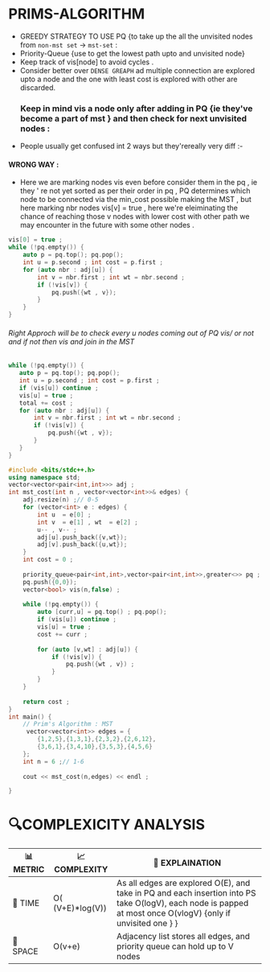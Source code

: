 # PRIMS-ALGORITHM 

- GREEDY STRATEGY TO USE PQ {to take up the all the unvisited nodes from `non-mst set` -> `mst-set` :
- Priority-Queue {use to get the lowest path upto and unvisited node}
- Keep track of vis[node] to avoid cycles .
- Consider better over `DENSE GREAPH` ad multiple connection are explored upto a node and the one with least cost is explored with other are discarded.
  ### Keep in mind vis a node only after adding in PQ {ie they've become a part of mst } and then check for next unvisited nodes :
- People usually get confused int 2 ways but they'rereally very diff :-


#### WRONG WAY :
- Here we are marking nodes vis even before consider them in the pq , ie they ' re not yet sorted as per their order in pq , PQ determines which node to be connected via the min_cost possible making the MST , but here marking nbr nodes vis[v] = true , here we're eleiminating the chance of reaching those v nodes with lower cost with other path we may encounter in the future with some other nodes .
```cpp
vis[0] = true ;
while (!pq.empty()) {
	auto p = pq.top(); pq.pop();
	int u = p.second ; int cost = p.first ;
	for (auto nbr : adj[u]) {
		int v = nbr.first ; int wt = nbr.second ;
		if (!vis[v]) {
			pq.push({wt , v});
		}
	}
}
```

###### Right Approch will be to check every u nodes coming out of PQ vis/ or not and if not then vis and join in the MST 
 ```cpp
while (!pq.empty()) {
	auto p = pq.top(); pq.pop();
	int u = p.second ; int cost = p.first ;
	if (vis[u]) continue ;
	vis[u] = true ;
	total += cost ;
	for (auto nbr : adj[u]) {
		int v = nbr.first ; int wt = nbr.second ;
		if (!vis[v]) {
			pq.push({wt , v});
		}
	}
}
```

```cpp
#include <bits/stdc++.h>
using namespace std;
vector<vector<pair<int,int>>> adj ;
int mst_cost(int n , vector<vector<int>>& edges) {
    adj.resize(n) ;// 0-5 
	for (vector<int> e : edges) {
	    int u  = e[0] ;
	    int v  = e[1] , wt  = e[2] ;
	    u-- , v-- ;
	    adj[u].push_back({v,wt});
	    adj[v].push_back({u,wt});
	}
    int cost = 0 ;
    
    priority_queue<pair<int,int>,vector<pair<int,int>>,greater<>> pq ;
    pq.push({0,0});
    vector<bool> vis(n,false) ;
    
    while (!pq.empty()) {
        auto [curr,u] = pq.top() ; pq.pop();
        if (vis[u]) continue ;
        vis[u] = true ;
        cost += curr ;
        
        for (auto [v,wt] : adj[u]) {
            if (!vis[v]) {
                pq.push({wt , v}) ;
            }
        }
    }
    
    return cost ;
}
int main() {
	// Prim's Algorithm : MST 
	 vector<vector<int>> edges = {
        {1,2,5},{1,3,1},{2,3,2},{2,6,12},
        {3,6,1},{3,4,10},{3,5,3},{4,5,6}
    };
	int n = 6 ;// 1-6 
	
	cout << mst_cost(n,edges) << endl ;

}

```


# 🔍COMPLEXICITY ANALYSIS

| 📊 METRIC  | 📈 COMPLEXITY	  |  🧩 EXPLAINATION |
|-----------|-------------|------------|
| 🧭 TIME  |    O( (V+E)*log(V))         |   As all edges are explored O(E), and take in PQ and each insertion into PS take O(logV), each node is papped at most once O(vlogV) {only if unvisited one } }|
| 🧠 SPACE |   O(v+e)         |   Adjacency list stores all edges, and priority queue can hold up to V nodes|
